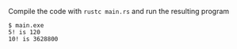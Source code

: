Compile the code with `rustc main.rs` and run the resulting program
```
$ main.exe
5! is 120
10! is 3628800
```
